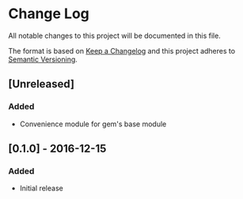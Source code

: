 # Change Log
All notable changes to this project will be documented in this file.

The format is based on [Keep a Changelog](http://keepachangelog.com/)
and this project adheres to [Semantic Versioning](http://semver.org/).

## [Unreleased]
### Added
- Convenience module for gem's base module

## [0.1.0] - 2016-12-15
### Added
- Initial release
